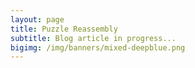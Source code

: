 ```yaml
---
layout: page
title: Puzzle Reassembly
subtitle: Blog article in progress...
bigimg: /img/banners/mixed-deepblue.png
---
```

